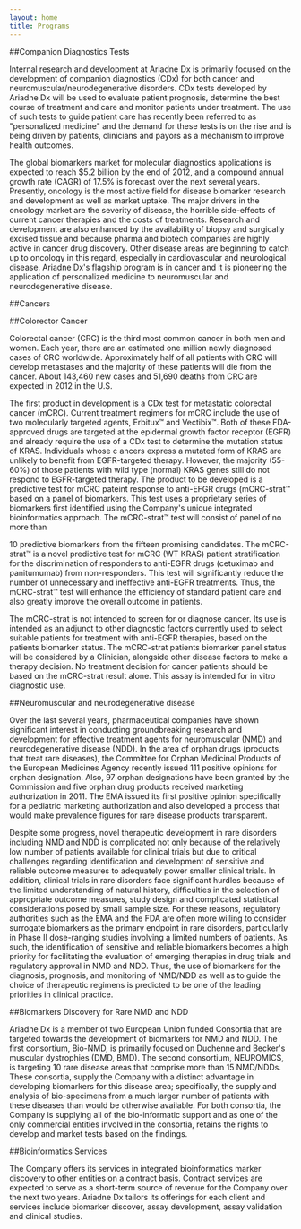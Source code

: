 ```yaml
---
layout: home
title: Programs
---
```


##Companion Diagnostics Tests

Internal research and development at Ariadne Dx is primarily focused on the development of companion diagnostics (CDx) for both 
cancer and neuromuscular/neurodegenerative disorders. CDx tests developed by Ariadne Dx will be used to evaluate patient prognosis, 
determine the best course of treatment and care and monitor patients under treatment. The use of such tests to guide patient care 
has recently been referred to as "personalized medicine" and the demand for these tests is on the rise and is being driven by patients, 
clinicians and payors as a mechanism to improve health outcomes.  

The global biomarkers market for molecular diagnostics applications is expected to reach $5.2 billion by the end of 2012, and a 
compound annual growth rate (CAGR) of 17.5% is forecast over the next several years. Presently, oncology is the most active field 
for disease biomarker research and development as well as market uptake. The major drivers in the oncology market are the severity 
of disease, the horrible side-effects of current cancer therapies and the costs of treatments. Research and development are also 
enhanced by the availability of biopsy and surgically excised tissue and because pharma and biotech companies are highly active in 
cancer drug discovery. Other disease areas are beginning to catch up to oncology in this regard, especially in cardiovascular and 
neurological disease. Ariadne Dx's flagship program is in cancer and it is pioneering the application of personalized medicine to 
neuromuscular and neurodegenerative disease.

##Cancers

##Colorector Cancer

Colorectal cancer (CRC) is the third most common cancer in both men and women. Each year, there are an estimated one million newly 
diagnosed cases of CRC worldwide. Approximately half of all patients with CRC will develop metastases and the majority of these patients 
will die from the cancer. About 143,460 new cases and 51,690 deaths from CRC are expected in 2012 in the U.S. 

The first product in development is a CDx test for metastatic colorectal cancer (mCRC).  Current treatment regimens for mCRC include 
the use of two molecularly targeted agents, Erbitux&trade; and Vectibix&trade;.  Both of these FDA-approved drugs are targeted at the epidermal 
growth factor receptor (EGFR) and already require the use of a CDx test to determine the mutation status of KRAS.  Individuals whose c
ancers express a mutated form of KRAS are unlikely to benefit from EGFR-targeted therapy. However, the majority (55-60%) of those patients 
with wild type (normal) KRAS genes still do not respond to EGFR-targeted therapy. The product to be developed is a predictive test for 
mCRC pateint response to anti-EFGR drugs (mCRC-strat&trade; based on a panel of biomarkers. This test uses a proprietary series of biomarkers 
first identified using the Company's unique integrated bioinformatics approach. The mCRC-strat&trade; test will consist of panel of no more than 

10 predictive biomarkers from the fifteen promising candidates. The mCRC-strat&trade; is a novel predictive test for mCRC (WT KRAS) patient 
stratification for the discrimination of responders to anti-EGFR drugs (cetuximab and panitumumab) from non-responders. This test will 
significantly reduce the number of unnecessary and ineffective anti-EGFR treatments. Thus, the mCRC-strat&trade; test will enhance the efficiency 
of standard patient care and also greatly improve the overall outcome in patients.  

The mCRC-strat is not intended to screen for or diagnose cancer.  Its use is intended as an adjunct to other diagnostic factors currently 
used to select suitable patients for treatment with anti-EGFR therapies, based on the patients biomarker status. The mCRC-strat patients 
biomarker panel status will be considered by a Clinician, alongside other disease factors to make a therapy decision. No treatment decision 
for cancer patients should be based on the mCRC-strat result alone. This assay is intended for in vitro diagnostic use.

##Neuromuscular and neurodegenerative disease

Over the last several years, pharmaceutical companies have shown significant interest in conducting groundbreaking research and development 
for effective treatment agents for neuromuscular (NMD) and neurodegenerative disease (NDD). In the area of orphan drugs (products that treat 
rare diseases), the Committee for Orphan Medicinal Products of the European Medicines Agency recently issued 111 positive opinions for orphan
designation. Also, 97 orphan designations have been granted by the Commission and five orphan drug products received marketing authorization 
in 2011. The EMA issued its first positive opinion specifically for a pediatric marketing authorization and also developed a process that would 
make prevalence figures for rare disease products transparent.

Despite some progress, novel therapeutic development in rare disorders including NMD and NDD is complicated not only because of the relatively 
low number of patients available for clinical trials but due to critical challenges regarding identification and development of sensitive and 
reliable outcome measures to adequately power smaller clinical trials. In addition, clinical trials in rare disorders face significant hurdles 
because of the limited understanding of natural history, difficulties in the selection of appropriate outcome measures, study design and 
complicated statistical considerations posed by small sample size. For these reasons, regulatory authorities such as the EMA and the FDA are 
often more willing to consider surrogate biomarkers as the primary endpoint in rare disorders, particularly in Phase II dose-ranging studies 
involving a limited numbers of patients. As such, the identification of sensitive and reliable biomarkers becomes a high priority for facilitating 
the evaluation of emerging therapies in drug trials and regulatory approval in NMD and NDD. Thus, the use of biomarkers for the diagnosis, 
prognosis, and monitoring of NMD/NDD as well as to guide the choice of therapeutic regimens is predicted to be one of the leading priorities 
in clinical practice. 

##Biomarkers Discovery for Rare NMD and NDD

Ariadne Dx is a member of two European Union funded Consortia that are targeted towards the development of biomarkers for NMD and NDD. The 
first consortium, Bio-NMD, is primarily focused on Duchenne and Becker's muscular dystrophies (DMD, BMD). The second consortium, NEUROMICS, 
is targeting 10 rare disease areas that comprise more than 15 NMD/NDDs.  These consortia, supply the Company with a distinct advantage in 
developing biomarkers for this disease area; specifically, the supply and analysis of bio-specimens from a much larger number of patients 
with these diseases than would be otherwise available. For both consortia, the Company is supplying all of the bio-informatic support and 
as one of the only commercial entities involved in the consortia, retains the rights to develop and market tests based on the findings. 

##Bioinformatics Services

The Company offers its services in integrated bioinformatics marker discovery to other entities on a contract basis. Contract services are 
expected to serve as a short-term source of revenue for the Company over the next two years. Ariadne Dx tailors its offerings for each client 
and services include biomarker discover, assay development, assay validation and clinical studies.
                                                                                                                                                                                                  
